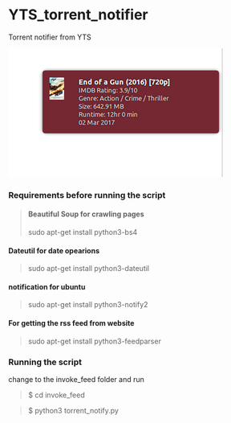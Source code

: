 # YTS_torrent_notifier
Torrent notifier from YTS

![ TV Notification ](https://raw.githubusercontent.com/Gaurav200893/YTS_torrent_notifier/master/notification.png)

### Requirements before running the script

>#### Beautiful Soup for crawling pages
> sudo apt-get install python3-bs4
#### Dateutil for date opearions
> sudo apt-get install python3-dateutil
#### notification for ubuntu
> sudo apt-get install python3-notify2
#### For getting the rss feed from website
> sudo apt-get install python3-feedparser

### Running the script
change to the invoke_feed folder and run
> $ cd invoke_feed

> $ python3 torrent_notify.py

